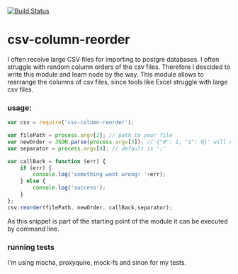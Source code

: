 [![Build Status](https://travis-ci.org/alxlchnr/csv-column-reorder.svg?branch=master)](https://travis-ci.org/alxlchnr/csv-column-reorder)

csv-column-reorder
==============
I often receive large CSV files for importing to postgre databases. I often struggle with random column orders of the csv files.
Therefore I descided to write this module and learn node by the way. This module allows to rearrange the columns of csv files, since tools like Excel struggle with large csv files.

### usage:
```javascript
var csv = require('csv-column-reorder');

var filePath = process.argv[2]; // path to your file
var newOrder = JSON.parse(process.argv[3]); //'{"0": 1, "1": 0}' will exchange the second column of a csv file with the first
var separator = process.argv[4]; // default is ';'

var callBack = function (err) {
    if (err) {
        console.log('something went wrong: '+err);
    } else {
        console.log('success');
    }
};
csv.reorder(filePath, newOrder, callBack,separator);
```
As this snippet is part of the starting point of the module it can be executed by command line.

### running tests
I'm using mocha, proxyquire, mock-fs and sinon for my tests.